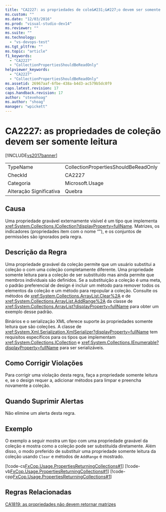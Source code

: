 ```yaml
---
title: "CA2227: as propriedades de cole&#231;&#227;o devem ser somente leitura | Microsoft Docs"
ms.custom: ""
ms.date: "12/03/2016"
ms.prod: "visual-studio-dev14"
ms.reviewer: ""
ms.suite: ""
ms.technology: 
  - "vs-devops-test"
ms.tgt_pltfrm: ""
ms.topic: "article"
f1_keywords: 
  - "CA2227"
  - "CollectionPropertiesShouldBeReadOnly"
helpviewer_keywords: 
  - "CA2227"
  - "CollectionPropertiesShouldBeReadOnly"
ms.assetid: 26967aaf-6fbe-438a-b4d3-ac579b5dc0f9
caps.latest.revision: 17
caps.handback.revision: 17
author: "stevehoag"
ms.author: "shoag"
manager: "wpickett"
---
```

# CA2227: as propriedades de cole&#231;&#227;o devem ser somente leitura
[!INCLUDE[vs2017banner](../code-quality/includes/vs2017banner.md)]

|||  
|-|-|  
|TypeName|CollectionPropertiesShouldBeReadOnly|  
|CheckId|CA2227|  
|Categoria|Microsoft.Usage|  
|Alteração Significativa|Quebra|  
  
## Causa  
 Uma propriedade gravável externamente visível é um tipo que implementa <xref:System.Collections.ICollection?displayProperty=fullName>.  Matrizes, os indicadores \(propriedades item com o nome “"\), e os conjuntos de permissões são ignorados pela regra.  
  
## Descrição da Regra  
 Uma propriedade gravável da coleção permite que um usuário substitui a coleção o com uma coleção completamente diferente.  Uma propriedade somente leitura para a coleção de ser substituído mas ainda permite que membros individuais são definidos.  Se a substituição a coleção é uma meta, o padrão preferencial de design é incluir um método para remover todos os elementos da coleção e um método para repopular a coleção.  Consulte os métodos de <xref:System.Collections.ArrayList.Clear%2A> e de <xref:System.Collections.ArrayList.AddRange%2A> da classe de <xref:System.Collections.ArrayList?displayProperty=fullName> para obter um exemplo desse padrão.  
  
 Binários e o serialização XML oferece suporte às propriedades somente leitura que são coleções.  A classe de <xref:System.Xml.Serialization.XmlSerializer?displayProperty=fullName> tem requisitos específicos para os tipos que implementam <xref:System.Collections.ICollection> e <xref:System.Collections.IEnumerable?displayProperty=fullName> para ser serializáveis.  
  
## Como Corrigir Violações  
 Para corrigir uma violação desta regra, faça a propriedade somente leitura e, se o design requer a, adicionar métodos para limpar e preencha novamente a coleção.  
  
## Quando Suprimir Alertas  
 Não elimine um alerta desta regra.  
  
## Exemplo  
 O exemplo a seguir mostra um tipo com uma propriedade gravável da coleção e mostra como a coleção pode ser substituída diretamente.  Além disso, o modo preferido de substituir uma propriedade somente leitura da coleção usando `Clear` e métodos de `AddRange` é mostrado.  
  
 [!code-cs[FxCop.Usage.PropertiesReturningCollections#1](../code-quality/codesnippet/CSharp/ca2227-collection-properties-should-be-read-only_1.cs)]
 [!code-vb[FxCop.Usage.PropertiesReturningCollections#1](../code-quality/codesnippet/VisualBasic/ca2227-collection-properties-should-be-read-only_1.vb)]
 [!code-cpp[FxCop.Usage.PropertiesReturningCollections#1](../code-quality/codesnippet/CPP/ca2227-collection-properties-should-be-read-only_1.cpp)]  
  
## Regras Relacionadas  
 [CA1819: as propriedades não devem retornar matrizes](../code-quality/ca1819-properties-should-not-return-arrays.md)